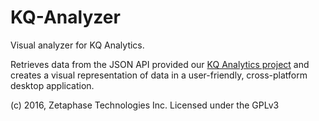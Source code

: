 # KQ-Analyzer
Visual analyzer for KQ Analytics.

Retrieves data from the JSON API provided our [KQ Analytics project](https://github.com/ZetaPhase/KQAnalytics) and creates a visual representation of data in a user-friendly, cross-platform desktop application.

(c) 2016, Zetaphase Technologies Inc.
Licensed under the GPLv3
